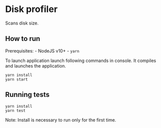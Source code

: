 # Disk profiler

Scans disk size.

## How to run

Prerequisites:
    - NodeJS v10+
    - `yarn` 

To launch application launch following commands in console. It compiles and launches the application.

```
yarn install
yarn start
```

## Running tests

```
yarn install
yarn test
```

Note: Install is necessary to run only for the first time.

